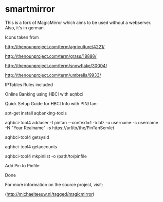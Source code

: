 smartmirror
===========

This is a fork of MagicMirror which aims to be used without a webserver.
Also, it's in german.

Icons taken from

http://thenounproject.com/term/agriculture/4221/

http://thenounproject.com/term/grass/18888/

http://thenounproject.com/term/snowflake/30004/

http://thenounproject.com/term/umbrella/9933/


IPTables Rules included

Online Banking using HBCI with aqhbci

Quick Setup Guide for HBCI Info with PIN/Tan:

apt-get install aqbanking-tools

aqhbci-tool4 adduser -t pintan --context=1 -b blz -u username -c username -N "Your Realname" -s  https://url/to/the/PinTanServlet

aqhbci-tool4 getsysid

aqhbci-tool4 getaccounts

aqhbci-tool4 mkpinlist -o /path/to/pinfile



Add Pin to Pinfile

Done



For more information on the source project, visit:

(http://michaelteeuw.nl/tagged/magicmirror)
